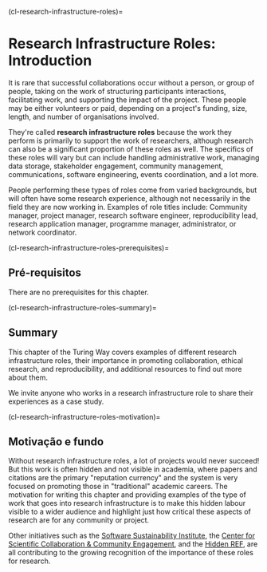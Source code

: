 (cl-research-infrastructure-roles)=
# Research Infrastructure Roles: Introduction

It is rare that successful collaborations occur without a person, or group of people, taking on the work of structuring participants interactions, facilitating work, and supporting the impact of the project. These people may be either volunteers or paid, depending on a project's funding, size, length, and number of organisations involved.

They're called **research infrastructure roles** because the work they perform is primarily to support the work of researchers, although research can also be a significant proportion of these roles as well. The specifics of these roles will vary but can include handling administrative work, managing data storage, stakeholder engagement, community management, communications, software engineering, events coordination, and a lot more.

People performing these types of roles come from varied backgrounds, but will often have some research experience, although not necessarily in the field they are now working in. Examples of role titles include: Community manager, project manager, research software engineer, reproducibility lead, research application manager, programme manager, administrator, or network coordinator.

(cl-research-infrastructure-roles-prerequisites)=
## Pré-requisitos

There are no prerequisites for this chapter.


(cl-research-infrastructure-roles-summary)=
## Summary

This chapter of the Turing Way covers examples of different research infrastructure roles, their importance in promoting collaboration, ethical research, and reproducibility, and additional resources to find out more about them.

We invite anyone who works in a research infrastructure role to share their experiences as a case study.


(cl-research-infrastructure-roles-motivation)=
## Motivação e fundo

Without research infrastructure roles, a lot of projects would never succeed! But this work is often hidden and not visible in academia, where papers and citations are the primary "reputation currency" and the system is very focused on promoting those in "traditional" academic careers. The motivation for writing this chapter and providing examples of the type of work that goes into research infrastructure is to make this hidden labour visible to a wider audience and highlight just how critical these aspects of research are for any community or project.

Other initiatives such as the [Software Sustainability Institute](https://www.software.ac.uk/), the [Center for Scientific Collaboration & Community Engagement](https://www.cscce.org/), and the [Hidden REF](https://hidden-ref.org/), are all contributing to the growing recognition of the importance of these roles for research. 
